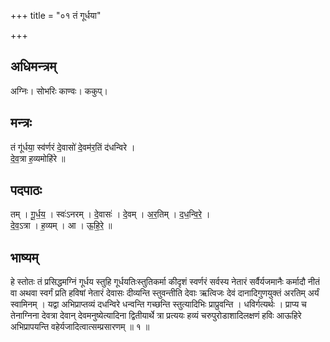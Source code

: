 +++
title = "०१ तं गूर्धया"

+++
## अधिमन्त्रम्
अग्निः। सोभरिः काण्वः। ककुप्।

## मन्त्रः
तं गू॑र्धया॒ स्व॑र्णरं दे॒वासो॑ दे॒वम॑र॒तिं द॑धन्विरे ।  
दे॒व॒त्रा ह॒व्यमोहि॑रे ॥

## पदपाठः
तम् । गू॒र्ध॒य॒ । स्वः॑ऽनरम् । दे॒वासः॑ । दे॒वम् । अ॒र॒तिम् । द॒ध॒न्वि॒रे॒ ।  
दे॒व॒ऽत्रा । ह॒व्यम् । आ । ऊ॒हि॒रे॒ ॥

## भाष्यम्
हे स्तोतः तं प्रसिद्धमग्निं गूर्धय स्तुहि गूर्धयतिःस्तुतिकर्मा कीदृशं स्वर्णरं सर्वस्य नेतारं सर्वैर्यजमानैः कर्मादौ नीतं वा अथवा स्वर्गं प्रति हविषां नेतारं देवासः दीव्यन्ति स्तुवन्तीति देवाः ऋत्विजः देवं दानादिगुणयुक्तं अरतिम् अर्यं स्वामिनम् । यद्वा अभिप्राप्तव्यं दधन्विरे धन्वन्ति गच्छन्ति स्तुत्यादिभिः प्राप्रुवन्ति । धविर्गत्यर्थः । प्राप्य च तेनाग्निना देवत्रा देवान् देवमनुष्येत्यादिना द्वितीयार्थे त्रा प्रत्ययः हव्यं चरुपुरोडाशादिलक्षणं हविः आऊहिरे अभिप्रापयन्ति वहेर्यजादित्वात्सम्प्रसारणम् ॥ १ ॥